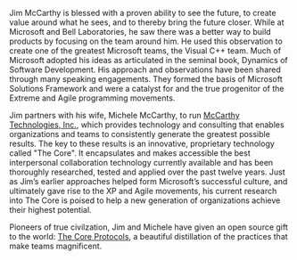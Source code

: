 Jim McCarthy is blessed with a proven ability to see the future, to create value around what he sees, and to thereby bring the future closer.  While at Microsoft and Bell Laboratories, he saw there was a better way to build products by focusing on the team around him.  He used this observation to create one of the greatest Microsoft teams, the Visual C++ team.  Much of Microsoft adopted his ideas as articulated in the seminal book, Dynamics of Software Development.  His approach and observations have been shared through many speaking engagements. They formed the basis of Microsoft Solutions Framework and were a catalyst for and the true progenitor of the Extreme and Agile programming movements.

Jim partners with his wife, Michele McCarthy, to run [McCarthy Technologies, Inc.](http://www.mccarthyshow.com/), which provides technology and consulting that enables organizations and teams to consistently generate the greatest possible results.  The key to these results is an innovative, proprietary technology called "The Core".  It encapsulates and makes accessible the best interpersonal collaboration technology currently available and has been thoroughly researched, tested and applied over the past twelve years.  Just as Jim’s earlier approaches helped form Microsoft’s successful culture, and ultimately gave rise to the XP and Agile movements, his current research into The Core is poised to help a new generation of organizations achieve their highest potential.

Pioneers of true civilzation, Jim and Michele have given an open source gift to the world: [The Core Protocols](http://liveingreatness.com/), a beautiful distillation of the practices that make teams magnificent.

